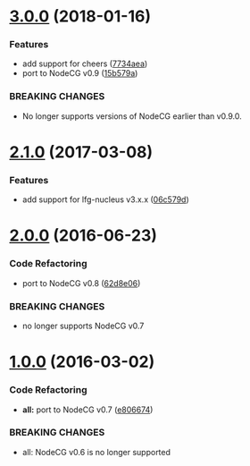 <a name="3.0.0"></a>
# [3.0.0](https://github.com/Lange/lange-notify/compare/v2.1.0...v3.0.0) (2018-01-16)


### Features

* add support for cheers ([7734aea](https://github.com/Lange/lange-notify/commit/7734aea))
* port to NodeCG v0.9 ([15b579a](https://github.com/Lange/lange-notify/commit/15b579a))


### BREAKING CHANGES

* No longer supports versions of NodeCG earlier than v0.9.0.



<a name="2.1.0"></a>
# [2.1.0](https://github.com/Lange/lange-notify/compare/v2.0.0...v2.1.0) (2017-03-08)


### Features

* add support for lfg-nucleus v3.x.x ([06c579d](https://github.com/Lange/lange-notify/commit/06c579d))



<a name="2.0.0"></a>
# [2.0.0](https://github.com/Lange/lange-notify/compare/v1.0.0...v2.0.0) (2016-06-23)


### Code Refactoring

* port to NodeCG v0.8 ([62d8e06](https://github.com/Lange/lange-notify/commit/62d8e06))


### BREAKING CHANGES

* no longer supports NodeCG v0.7



<a name="1.0.0"></a>
# [1.0.0](https://github.com/Lange/lange-notify/compare/v0.0.1...v1.0.0) (2016-03-02)


### Code Refactoring

* **all:** port to NodeCG v0.7 ([e806674](https://github.com/Lange/lange-notify/commit/e806674))


### BREAKING CHANGES

* all: NodeCG v0.6 is no longer supported



